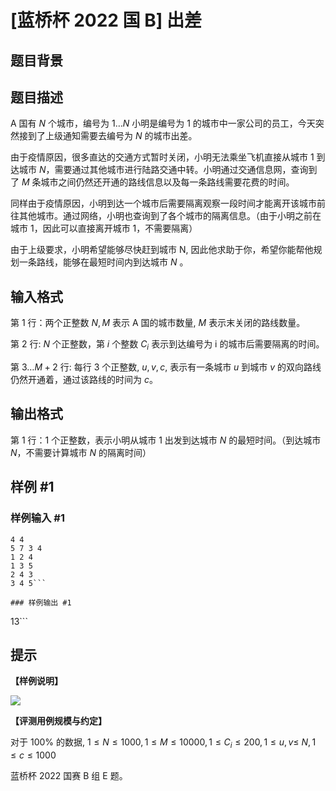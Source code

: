 # [蓝桥杯 2022 国 B] 出差

## 题目背景



## 题目描述

$\mathrm{A}$ 国有 $N$ 个城市，编号为 $1 \ldots N$ 小明是编号为 $1$ 的城市中一家公司的员工，今天突然接到了上级通知需要去编号为 $N$ 的城市出差。

由于疫情原因，很多直达的交通方式暂时关闭，小明无法乘坐飞机直接从城市 $1$ 到达城市 $N$，需要通过其他城市进行陆路交通中转。小明通过交通信息网，查询到了 $M$ 条城市之间仍然还开通的路线信息以及每一条路线需要花费的时间。

同样由于疫情原因，小明到达一个城市后需要隔离观察一段时间才能离开该城市前往其他城市。通过网络，小明也查询到了各个城市的隔离信息。（由于小明之前在城市 $1$，因此可以直接离开城市 $1$，不需要隔离）

由于上级要求，小明希望能够尽快赶到城市 $\mathrm{N}$, 因此他求助于你，希望你能帮他规划一条路线，能够在最短时间内到达城市 $N$ 。


## 输入格式

第 $1$ 行：两个正整数 $N, M$ 表示 A 国的城市数量, $M$ 表示末关闭的路线数量。

第 $2$ 行: $N$ 个正整数，第 $i$ 个整数 $C_{i}$ 表示到达编号为 $\mathrm{i}$ 的城市后需要隔离的时间。

第 $3 \ldots M+2$ 行: 每行 $3$ 个正整数, $u, v, c$, 表示有一条城市 $u$ 到城市 $v$ 的双向路线仍然开通着，通过该路线的时间为 $c$。

## 输出格式

第 $1$ 行：$1$ 个正整数，表示小明从城市 $1$ 出发到达城市 $N$ 的最短时间。（到达城市 $N$，不需要计算城市 $N$ 的隔离时间）

## 样例 #1

### 样例输入 #1
```
4 4
5 7 3 4
1 2 4
1 3 5
2 4 3
3 4 5```

### 样例输出 #1

```
13```

## 提示

**【样例说明】**

![](https://cdn.mathpix.com/cropped/2022_09_29_8ee8d95d6d0319bca20dg-09.jpg?height=464&width=478&top_left_y=1249&top_left_x=309)

**【评测用例规模与约定】**

对于 $100 \%$ 的数据, $1 \leq N \leq 1000,1 \leq M \leq 10000,1 \leq C_{i} \leq 200,1 \leq u, v \leq$ $N, 1 \leq c \leq 1000$ 


蓝桥杯 2022 国赛 B 组 E 题。
